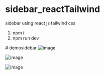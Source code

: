 # sidebar_reactTailwind
sidebar using react js tailwind css

1) npm i
2) npm run dev

#   d e m o s i d e b a r 
 
 ![image](https://github.com/KhushiTayal/demosidebar/assets/82832128/66c6f6d9-8cd1-4481-9f5a-5d850a37bd8d)

![image](https://github.com/KhushiTayal/demosidebar/assets/82832128/ad81f772-416b-480a-9551-80b6c8094a43)

![image](https://github.com/KhushiTayal/demosidebar/assets/82832128/e416e9e5-c73f-4c45-9570-3da5bcb1c499)


